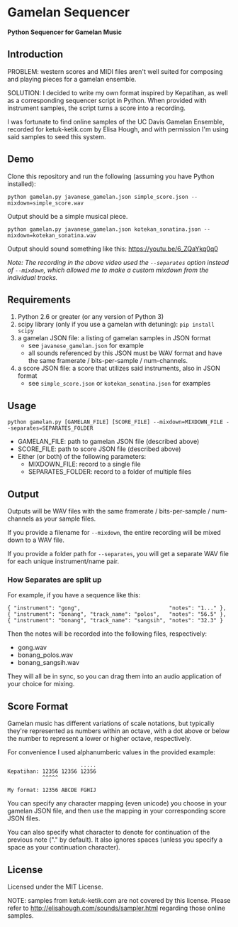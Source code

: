 # Gamelan Sequencer

**Python Sequencer for Gamelan Music**

## Introduction

PROBLEM: western scores and MIDI files aren't well suited for composing and playing pieces for a gamelan ensemble.

SOLUTION: I decided to write my own format inspired by Kepatihan, as well as a corresponding sequencer script in Python.  When provided with instrument samples, the script turns a score into a recording.

I was fortunate to find online samples of the UC Davis Gamelan Ensemble, recorded for ketuk-ketik.com by Elisa Hough, and with permission I'm using said samples to seed this system.

## Demo

Clone this repository and run the following (assuming you have Python installed):

`python gamelan.py javanese_gamelan.json simple_score.json --mixdown=simple_score.wav`

Output should be a simple musical piece.

`python gamelan.py javanese_gamelan.json kotekan_sonatina.json --mixdown=kotekan_sonatina.wav`

Output should sound something like this: https://youtu.be/6_ZQaYkq0q0

_Note: The recording in the above video used the `--separates` option instead of `--mixdown`, which allowed me to make a custom mixdown from the individual tracks._



## Requirements

1. Python 2.6 or greater (or any version of Python 3)
2. scipy library (only if you use a gamelan with detuning): `pip install scipy`
3. a gamelan JSON file: a listing of gamelan samples in JSON format
   - see `javanese_gamelan.json` for example
   - all sounds referenced by this JSON must be WAV format and have the same framerate / bits-per-sample / num-channels.
4. a score JSON file: a score that utilizes said instruments, also in JSON format
   - see `simple_score.json` or `kotekan_sonatina.json` for examples

## Usage

`python gamelan.py [GAMELAN_FILE] [SCORE_FILE] --mixdown=MIXDOWN_FILE --separates=SEPARATES_FOLDER`

- GAMELAN_FILE: path to gamelan JSON file (described above)
- SCORE_FILE: path to score JSON file (described above)
- Either (or both) of the following parameters:
  - MIXDOWN_FILE: record to a single file
  - SEPARATES_FOLDER: record to a folder of multiple files   

## Output

Outputs will be WAV files with the same framerate / bits-per-sample / num-channels as your sample files.

If you provide a filename for `--mixdown`, the entire recording will be mixed down to a WAV file.

If you provide a folder path for `--separates`, you will get a separate WAV file for each unique instrument/name pair. 

### How Separates are split up

For example, if you have a sequence like this:
```
{ "instrument": "gong",                            "notes": "1..." },
{ "instrument": "bonang", "track_name": "polos",   "notes": "56.5" },
{ "instrument": "bonang", "track_name": "sangsih", "notes": "32.3" }
```
Then the notes will be recorded into the following files, respectively: 
- gong.wav
- bonang_polos.wav
- bonang_sangsih.wav

They will all be in sync, so you can drag them into an audio application of your choice for mixing.


## Score Format

Gamelan music has different variations of scale notations, but typically they're represented as numbers within an octave, with a dot above or below the number to represent a lower or higher octave, respectively.

For convenience I used alphanumberic values in the provided example:

```
                       .....
Kepatihan: 12356 12356 12356
           ^^^^^

My format: 12356 ABCDE FGHIJ
```

You can specify any character mapping (even unicode) you choose in your gamelan JSON file, and then use the mapping in your corresponding score JSON files.

You can also specify what character to denote for continuation of the previous note ("." by default).  It also ignores spaces (unless you specify a space as your continuation character).

## License

Licensed under the MIT License.

NOTE: samples from ketuk-ketik.com are not covered by this license.  Please refer to http://elisahough.com/sounds/sampler.html regarding those online samples.

